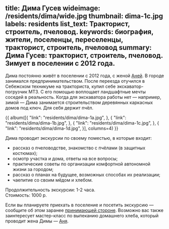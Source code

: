 title: Дима Гусев
wideimage: /residents/dima/wide.jpg
thumbnail: dima-1c.jpg
labels: residents
list_text: Тракторист, строитель, пчеловод.
keywords: биография, жители, поселенцы, переселенцы, тракторист, строитель, пчеловод
summary: Дима Гусев: тракторист, строитель, пчеловод. Зимует в поселении с 2012 года.
---
Дима постоянно живёт в поселении с 2012 года, с женой [Аней](/residents/anna/).
В городе занимался предпринимательством.
После переезда отучился в Себежском техникуме на тракториста, купил себе экскаватор-погрузчик МТЗ.
С его помощью воплощает ландшафтные мечты соседей в реальность.
Когда для экскаватора работы нет — например, зимой — Дима занимается строительством деревянных каркасных домов под ключ.
Для себя держит пчёл.

{{ album([{
  "link": "residents/dima/dima-1a.jpg",
}, {
  "link": "residents/dima/dima-1b.jpg",
}, {
  "link": "residents/dima/dima-1c.jpg",
}, {
  "link": "residents/dima/dima-1d.jpg",
}], columns=4) }}

Дима проводит экскурсии по своему поместью, в которые входит:

- рассказ о пчеловодстве, знакомство с пчёлами (в защитных костюмах);
- осмотр участка и дома, ответы на все вопросы;
- практические советы по организации комфортной автономной жизни за городом;
- рассказ о планах на будущее, возможных способах их реализации;
- чаепитие со своим мёдом и хлебом.

Продолжительность экскурсии: 1-2 часа.  
Стоимость: 1000 р.

Если вы планируете приехать в поселение и посетить экскурсию — сообщите об этом заранее [принимающей стороне](/stay/).
Возможно вас также заинтересует мастер-класс по выпеканию домашнего хлеба, который проводит жена Димы — [Аня](/residents/anna/).
